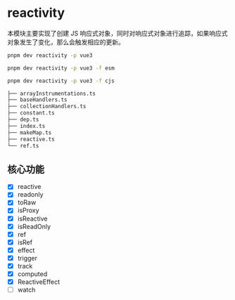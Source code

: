 # reactivity

本模块主要实现了创建 JS 响应式对象，同时对响应式对象进行追踪，如果响应式对象发生了变化，那么会触发相应的更新。

```sh
pnpm dev reactivity -p vue3

pnpm dev reactivity -p vue3 -f esm

pnpm dev reactivity -p vue3 -f cjs
```

```txt
├── arrayInstrumentations.ts
├── baseHandlers.ts
├── collectionHandlers.ts
├── constant.ts
├── dep.ts
├── index.ts
├── makeMap.ts
├── reactive.ts
└── ref.ts
```

## 核心功能

- [x] reactive
- [x] readonly
- [x] toRaw
- [x] isProxy
- [x] isReactive
- [x] isReadOnly
- [x] ref
- [x] isRef
- [x] effect
- [x] trigger
- [x] track
- [x] computed
- [x] ReactiveEffect
- [ ] watch
